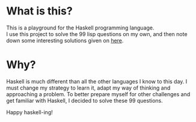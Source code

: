 # What is this?
This is a playground for the Haskell programming language.  
I use this project to solve the 99 lisp questions on my own, and then note down some interesting solutions given on [here](https://wiki.haskell.org/H-99:_Ninety-Nine_Haskell_Problems).

# Why?
Haskell is much different than all the other languages I know to this day. I must change my strategy to learn it, adapt my way of thinking and approaching a problem. To better prepare myself for other challenges and get familiar with Haskell, I decided to solve these 99 questions.

Happy haskell-ing!
